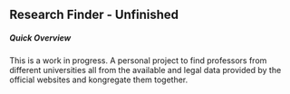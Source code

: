 Research Finder - Unfinished
--------------------
##### Quick Overview
This is a work in progress.
A personal project to find professors from different universities all from the available and legal data provided by the official websites and kongregate them together.